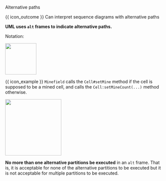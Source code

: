 <span id="title">Alternative paths</span>

<span id="prereqs"></span>

<span id="outcomes">{{ icon_outcome }} Can interpret sequence diagrams with alternative paths</span>

<div id="body">

**UML uses `alt` frames to indicate alternative paths.**

Notation:

<img src="{{baseUrl}}/uml/sequenceDiagrams/alternativePaths/images/notation.png" height="100" />
<p/>

<box>

{{ icon_example }} `Minefield` calls the `Cell#setMine` method if the cell is supposed to be a mined cell, and calls the `Cell:setMineCount(...)` method otherwise.

<img src="{{baseUrl}}/uml/sequenceDiagrams/alternativePaths/images/minefieldCell.png" height="180" />
<p/>

</box>

**No more than one alternative partitions be executed** in an `alt` frame. That is, it is acceptable for none of the alternative partitions to be executed but it is not acceptable for multiple partitions to be executed.

</div>

<div id="extras">
</div>
